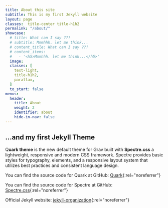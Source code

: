 ```yaml
---
title: About this site
subtitle: This is my first Jekyll website
layout: page
classes:  title-center title-h1h2
permalink: "/about/"
showcase:
  # title: What can I say ???
  # subtitle: Mmmhhh. let me think...
  # content_title: What can I say ???
  # content_items:
  #   - '<h5>Mmmhhh. let me think...</h5>'
  image:
  classes: [
    text-light,
    title-h1h2,
    parallax,
  ]
  to_start: false
menus:
  header:
    title: About
    weight: 2
    identifier: about
    hide-in-nav: false
---
```


## ...and my first Jekyll Theme

<span class="dropcap">Q</span>**uark theme** is the new default theme for Grav built with **Spectre.css** a lightweight, responsive and modern CSS framework. Spectre provides  basic styles for typography, elements, and a responsive layout system that utilizes best practices and consistent language design.

You can find the source code for Quark at GitHub: [Quark](https://github.com/getgrav/grav-theme-quark){:rel="noreferrer"}

You can find the source code for Spectre at GitHub: [Spectre.css](https://picturepan2.github.io/spectre/){:rel="noreferrer"}

Official Jekyll website: [jekyll-organization](https://github.com/jekyll){:rel="noreferrer"}

